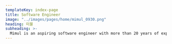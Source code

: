 ```yaml
---
templateKey: index-page
title: Software Engineer
image: "../images/pages/home/mimul_0930.png"
heading: 미물
subheading: >-
  Mimul is an aspiring software engineer with more than 20 years of experience and proven successful track record of delivering technology-based products and services.
---
```

